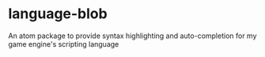 # language-blob
An atom package to provide syntax highlighting and auto-completion for my game engine's scripting language
